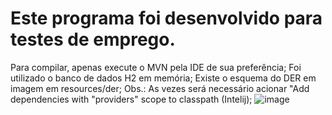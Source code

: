 Este programa foi desenvolvido para testes de emprego.
================================================================
Para compilar, apenas execute o MVN pela IDE de sua preferência;
Foi utilizado o banco de dados H2 em memória;
Existe o esquema do DER em imagem em resources/der;
Obs.: As vezes será necessário acionar "Add dependencies with "providers" scope to classpath (Intelij);
![image](https://github.com/user-attachments/assets/bb3b6d4e-f6d5-42a5-b1b9-32a5e26abad4)

